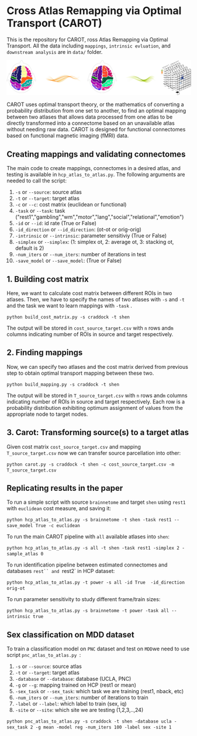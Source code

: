 

# Cross Atlas Remapping via Optimal Transport (CAROT)

This is the repository for CAROT, ross Atlas Remapping via Optimal Transport. All the data including `mappings`, `intrinsic evluation`, and `downstream analysis` are in `data/` folder.


![alt text](figs/ot.jpg)

CAROT uses optimal transport theory, or the mathematics of converting a probability distribution from one set to another, to find an optimal mapping
between two atlases that allows data processed from one atlas to be directly transformed into a connectome based on an
unavailable atlas without needing raw data. CAROT is designed for functional connectomes based on functional magnetic
imaging (fMRI) data. 

## Creating mappings and validating connectomes
The main code to create mappings, connectomes in a desired atlas, and testing is available in `hcp_atlas_to_atlas.py`.
The following arguments are needed to call the script:

1. `-s` or `--source`: source atlas
2. `-t` or `--target`: target atlas
3. `-c` or `--c`: cost matrix (euclidean or functional)
4. `-task` or `--task`: task ("rest1","gambling","wm","motor","lang","social","relational","emotion")
5. `-id` or `--id`: id rate (True or False)
6. `-id_direction` or `--id_direction`: (ot-ot or orig-orig)
7. `-intrinsic` or `--intrinsic`: parameter sensitiviy (True or False)
8. `-simplex` or `--simplex`: (1: simplex ot, 2: average ot, 3: stacking ot, default is 2)
9. `-num_iters` or `--num_iters`: number of iterations in test
10. `-save_model` or `--save_model`: (True or False)


## 1. Building cost matrix
Here, we want to calculate cost matrix between different ROIs in two atlases. Then, we have to specify the names of two atlases with `-s` and `-t` and the task we want to learn mappings with `-task` .
```console
python build_cost_matrix.py -s craddock -t shen
```
The output will be stored in `cost_source_target.csv` with `n` rows and`m` columns indicating number of ROIs in source and target respectively. 

## 2. Finding mappings
Now, we can specify two atlases and the cost matrix derived from previous step to obtain optimal transport mapping between these two. 
```console
python build_mapping.py -s craddock -t shen
```
The output will be stored in `T_source_target.csv` with `n` rows and`m` columns indicating number of ROIs in source and target respectively. Each row is a probability distribution exhibiting optimum assignment of values from the appropriate node to target nodes.  

## 3. Carot: Transforming source(s) to a target atlas
Given cost matrix `cost_source_target.csv` and mapping `T_source_target.csv` now we can transfer source parcellation into other:
```console
python carot.py -s craddock -t shen -c cost_source_target.csv -m T_source_target.csv
``````
## Replicating results in the paper
To run a simple script with source `brainnetome` and target `shen` using `rest1` with `euclidean` cost measure, and saving it: 
```console
python hcp_atlas_to_atlas.py -s brainnetome -t shen -task rest1 --save_model True -c euclidean
```
 
To run the main CAROT pipeline with `all` available atlases into `shen`:
```console
python hcp_atlas_to_atlas.py -s all -t shen -task rest1 -simplex 2 -sample_atlas 0
```

To run identification pipeline between estimated connectomes and databases `rest`` and `rest2` in HCP dataset:
```console
python hcp_atlas_to_atlas.py -t power -s all -id True  -id_direction orig-ot
```

To run parameter sensitivity to study different frame/train sizes:
```console
python hcp_atlas_to_atlas.py -s brainnetome -t power -task all --intrinsic true
```

## Sex classification on MDD dataset
To train a classification model on `PNC` dataset and test on `MDD`we need to use script `pnc_atlas_to_atlas.py `:


1. `-s` or `--source`: source atlas
2. `-t` or `--target`: target atlas
3. `-database` or `--database`: database (UCLA, PNC)
4. `-g` or `--g`: mapping trained on HCP (rest1 or mean)
5. `-sex_task` or `--sex_task`: which task we are training (rest1, nback, etc)
6. `-num_iters` or `--num_iters`: number of iterations to train
7. `-label` or `--label`: which label to train (sex, iq)
8. `-site` or `--site`: which site we are testing (1,2,3,..,24)


```console
python pnc_atlas_to_atlas.py -s craddock -t shen -database ucla -sex_task 2 -g mean -model reg -num_iters 100 -label sex -site 1
 ```

